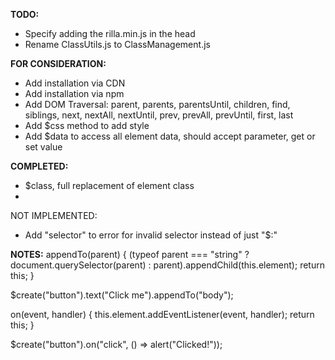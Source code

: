 **TODO:**
- Specify adding the rilla.min.js in the head
- Rename ClassUtils.js to ClassManagement.js

**FOR CONSIDERATION:**
- Add installation via CDN
- Add installation via npm
- Add DOM Traversal: parent, parents, parentsUntil, children, find, siblings, next, nextAll, nextUntil, prev, prevAll, prevUntil, first, last
- Add $css method to add style
- Add $data to access all element data, should accept parameter, get or set value

**COMPLETED:**
- $class, full replacement of element class
- 
NOT IMPLEMENTED:
- Add "selector" to error for invalid selector instead of just "$:"

**NOTES:**
appendTo(parent) {
(typeof parent === "string" ? document.querySelector(parent) : parent).appendChild(this.element);
return this;
}

$create("button").text("Click me").appendTo("body");

on(event, handler) {
this.element.addEventListener(event, handler);
return this;
}

$create("button").on("click", () => alert("Clicked!"));
